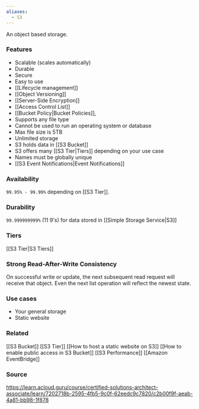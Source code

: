 ```yaml
---
aliases:
  - S3
---
```

An object based storage.
### Features
* Scalable (scales automatically)
* Durable
* Secure
* Easy to use
* [[Lifecycle management]]
* [[Object Versioning]]
* [[Server-Side Encryption]]
* [[Access Control List]]
* [[Bucket Policy|Bucket Policies]],
* Supports any file type
* Cannot be used to run an operating system or database
* Max file size is 5TB
* Unlimited storage
* S3 holds data in [[S3 Bucket]]
* S3 offers many [[S3 Tier|Tiers]] depending on your use case
* Names must be globally unique
* [[S3 Event Notifications|Event Notifications]]
### Availability
`99.95% - 99.99%` depending on [[S3 Tier]].
### Durability
`99.999999999%` (11 9's) for data stored in [[Simple Storage Service|S3]] 
### Tiers
[[S3 Tier|S3 Tiers]]
### Strong Read-After-Write Consistency
On successful write or update, the next subsequent read request will receive that object.
Even the next list operation will reflect the newest state.

### Use cases
* Your general storage
* Static website

### Related
[[S3 Bucket]]
[[S3 Tier]]
[[How to host a static website on S3]]
[[How to enable public access in S3 Bucket]]
[[S3 Performance]]
[[Amazon EventBridge]]
### Source
https://learn.acloud.guru/course/certified-solutions-architect-associate/learn/7202718b-2595-4fb5-9c0f-62eedc9c7820/c2b00f9f-aeab-4a81-bb98-1f878